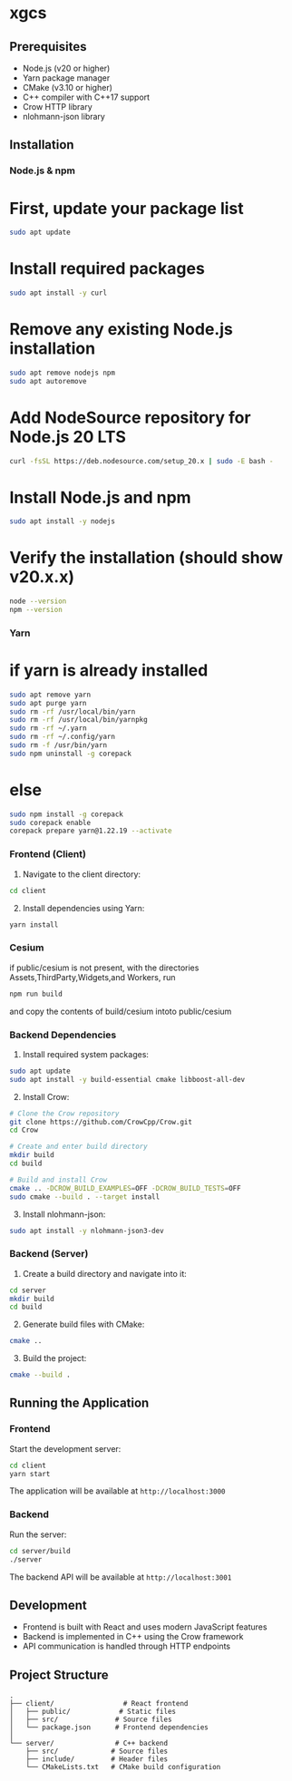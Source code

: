 # xgcs

## Prerequisites

- Node.js (v20 or higher)
- Yarn package manager
- CMake (v3.10 or higher)
- C++ compiler with C++17 support
- Crow HTTP library
- nlohmann-json library

## Installation

### Node.js & npm

# First, update your package list
```bash
sudo apt update
```

# Install required packages
```bash
sudo apt install -y curl
```

# Remove any existing Node.js installation
```bash
sudo apt remove nodejs npm
sudo apt autoremove
```

# Add NodeSource repository for Node.js 20 LTS
```bash
curl -fsSL https://deb.nodesource.com/setup_20.x | sudo -E bash -
```

# Install Node.js and npm
```bash 
sudo apt install -y nodejs
```
# Verify the installation (should show v20.x.x)
```bash
node --version
npm --version
```

### Yarn

# if yarn is already installed
```bash
sudo apt remove yarn
sudo apt purge yarn
sudo rm -rf /usr/local/bin/yarn
sudo rm -rf /usr/local/bin/yarnpkg
sudo rm -rf ~/.yarn
sudo rm -rf ~/.config/yarn
sudo rm -f /usr/bin/yarn
sudo npm uninstall -g corepack
```
# else

```bash
sudo npm install -g corepack
sudo corepack enable
corepack prepare yarn@1.22.19 --activate
```

### Frontend (Client)

1. Navigate to the client directory:
```bash
cd client
```

2. Install dependencies using Yarn:
```bash
yarn install
```

### Cesium
if public/cesium is not present, with the directories Assets,ThirdParty,Widgets,and Workers, run
```bash
npm run build
```
and copy the contents of build/cesium intoto public/cesium

### Backend Dependencies

1. Install required system packages:
```bash
sudo apt update
sudo apt install -y build-essential cmake libboost-all-dev
```

2. Install Crow:
```bash
# Clone the Crow repository
git clone https://github.com/CrowCpp/Crow.git
cd Crow

# Create and enter build directory
mkdir build
cd build

# Build and install Crow
cmake .. -DCROW_BUILD_EXAMPLES=OFF -DCROW_BUILD_TESTS=OFF
sudo cmake --build . --target install
```
3. Install nlohmann-json:
```bash
sudo apt install -y nlohmann-json3-dev
```

### Backend (Server)

1. Create a build directory and navigate into it:
```bash
cd server
mkdir build
cd build
```

2. Generate build files with CMake:
```bash
cmake ..
```

3. Build the project:
```bash
cmake --build .
```

## Running the Application

### Frontend
Start the development server:
```bash
cd client
yarn start
```
The application will be available at `http://localhost:3000`

### Backend
Run the server:
```bash
cd server/build
./server
```
The backend API will be available at `http://localhost:3001`

## Development

- Frontend is built with React and uses modern JavaScript features
- Backend is implemented in C++ using the Crow framework
- API communication is handled through HTTP endpoints

## Project Structure

```
.
├── client/                 # React frontend
│   ├── public/            # Static files
│   ├── src/              # Source files
│   └── package.json      # Frontend dependencies
│
└── server/               # C++ backend
    ├── src/             # Source files
    ├── include/         # Header files
    └── CMakeLists.txt   # CMake build configuration
```
